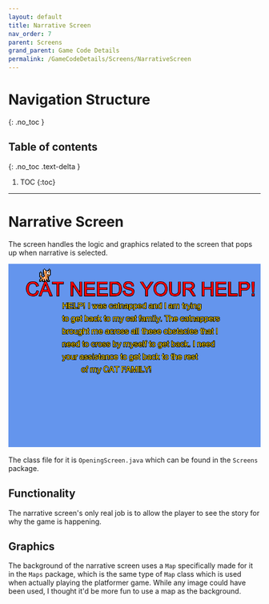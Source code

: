 ```yaml
---
layout: default
title: Narrative Screen
nav_order: 7
parent: Screens
grand_parent: Game Code Details
permalink: /GameCodeDetails/Screens/NarrativeScreen
---
```


# Navigation Structure
{: .no_toc }

## Table of contents
{: .no_toc .text-delta }

1. TOC
{:toc}

---

# Narrative Screen

The screen handles the logic and graphics related to the screen that pops up when narrative is selected.

![narrative-screen.png](../../../assets/images/narrative-screen.png)

The class file for it is `OpeningScreen.java` which can be found in the `Screens` package.

## Functionality

The narrative screen's only real job is to allow the player to see the story for why the game is happening.

## Graphics

The background of the narrative screen uses a `Map` specifically made for it in the `Maps` package, which is the same type of `Map` class which
is used when actually playing the platformer game. While any image could have been used, I thought it'd be more fun to use a map as the background.

